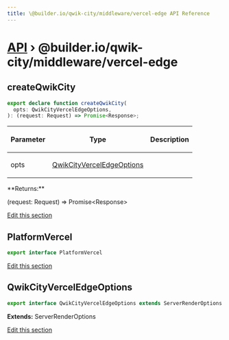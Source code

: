```yaml
---
title: \@builder.io/qwik-city/middleware/vercel-edge API Reference
---
```


# [API](/api) &rsaquo; @builder.io/qwik-city/middleware/vercel-edge

## createQwikCity

```typescript
export declare function createQwikCity(
  opts: QwikCityVercelEdgeOptions,
): (request: Request) => Promise<Response>;
```

<table><thead><tr><th>

Parameter

</th><th>

Type

</th><th>

Description

</th></tr></thead>
<tbody><tr><td>

opts

</td><td>

[QwikCityVercelEdgeOptions](#qwikcityverceledgeoptions)

</td><td>

</td></tr>
</tbody></table>
**Returns:**

(request: Request) =&gt; Promise&lt;Response&gt;

[Edit this section](https://github.com/KhulnaSoft/qwik/tree/main/packages/qwik-city/src/middleware/vercel-edge/index.ts)

## PlatformVercel

```typescript
export interface PlatformVercel
```

[Edit this section](https://github.com/KhulnaSoft/qwik/tree/main/packages/qwik-city/src/middleware/vercel-edge/index.ts)

## QwikCityVercelEdgeOptions

```typescript
export interface QwikCityVercelEdgeOptions extends ServerRenderOptions
```

**Extends:** ServerRenderOptions

[Edit this section](https://github.com/KhulnaSoft/qwik/tree/main/packages/qwik-city/src/middleware/vercel-edge/index.ts)
